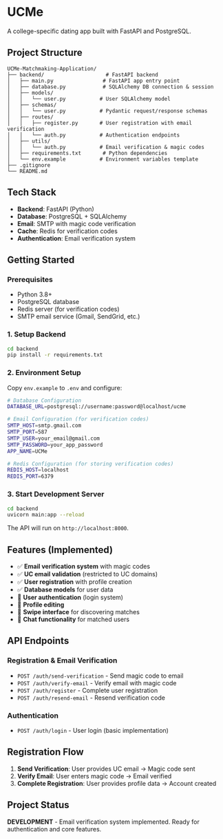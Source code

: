 # UCMe

A college-specific dating app built with FastAPI and PostgreSQL.

## Project Structure

```
UCMe-Matchmaking-Application/
├── backend/                    # FastAPI backend
│   ├── main.py                # FastAPI app entry point
│   ├── database.py            # SQLAlchemy DB connection & session
│   ├── models/
│   │   └── user.py           # User SQLAlchemy model
│   ├── schemas/
│   │   └── user.py           # Pydantic request/response schemas
│   ├── routes/
│   │   ├── register.py       # User registration with email verification
│   │   └── auth.py           # Authentication endpoints
│   ├── utils/
│   │   └── auth.py           # Email verification & magic codes
│   ├── requirements.txt       # Python dependencies
│   └── env.example           # Environment variables template
├── .gitignore
└── README.md
```

## Tech Stack

- **Backend**: FastAPI (Python)
- **Database**: PostgreSQL + SQLAlchemy
- **Email**: SMTP with magic code verification
- **Cache**: Redis for verification codes
- **Authentication**: Email verification system

## Getting Started

### Prerequisites
- Python 3.8+
- PostgreSQL database
- Redis server (for verification codes)
- SMTP email service (Gmail, SendGrid, etc.)

### 1. Setup Backend

```bash
cd backend
pip install -r requirements.txt
```

### 2. Environment Setup

Copy `env.example` to `.env` and configure:

```bash
# Database Configuration
DATABASE_URL=postgresql://username:password@localhost/ucme

# Email Configuration (for verification codes)
SMTP_HOST=smtp.gmail.com
SMTP_PORT=587
SMTP_USER=your_email@gmail.com
SMTP_PASSWORD=your_app_password
APP_NAME=UCMe

# Redis Configuration (for storing verification codes)
REDIS_HOST=localhost
REDIS_PORT=6379
```

### 3. Start Development Server

```bash
cd backend
uvicorn main:app --reload
```

The API will run on `http://localhost:8000`.

## Features (Implemented)

- ✅ **Email verification system** with magic codes
- ✅ **UC email validation** (restricted to UC domains)
- ✅ **User registration** with profile creation
- ✅ **Database models** for user data
- 🚧 **User authentication** (login system)
- 🚧 **Profile editing**
- 🚧 **Swipe interface** for discovering matches
- 🚧 **Chat functionality** for matched users

## API Endpoints

### Registration & Email Verification
- `POST /auth/send-verification` - Send magic code to email
- `POST /auth/verify-email` - Verify email with magic code
- `POST /auth/register` - Complete user registration
- `POST /auth/resend-email` - Resend verification code

### Authentication
- `POST /auth/login` - User login (basic implementation)

## Registration Flow

1. **Send Verification**: User provides UC email → Magic code sent
2. **Verify Email**: User enters magic code → Email verified
3. **Complete Registration**: User provides profile data → Account created

## Project Status

**DEVELOPMENT** - Email verification system implemented. Ready for authentication and core features.